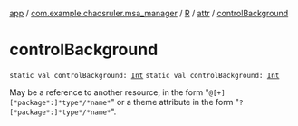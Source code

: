 [app](../../../index.md) / [com.example.chaosruler.msa_manager](../../index.md) / [R](../index.md) / [attr](index.md) / [controlBackground](.)

# controlBackground

`static val controlBackground: `[`Int`](https://kotlinlang.org/api/latest/jvm/stdlib/kotlin/-int/index.html)
`static val controlBackground: `[`Int`](https://kotlinlang.org/api/latest/jvm/stdlib/kotlin/-int/index.html)

May be a reference to another resource, in the form "`@[+][*package*:]*type*/*name*`" or a theme attribute in the form "`?[*package*:]*type*/*name*`".

